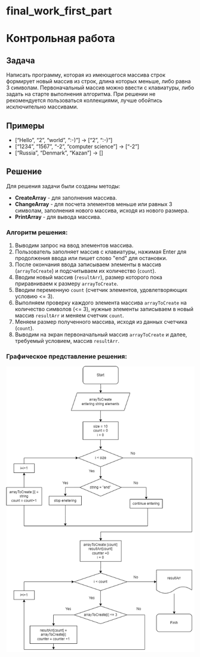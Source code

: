 # final_work_first_part
# Контрольная работа

## Задача
Написать программу, которая из имеющегося массива строк формирует новый массив из строк, длина которых меньше, либо равна 3 символам. Первоначальный массив можно ввести с клавиатуры, либо задать на старте выполнения алгоритма. При решении не рекомендуется пользоваться коллекциями, лучше обойтись исключительно массивами.

## Примеры
- [“Hello”, “2”, “world”, “:-)”] → [“2”, “:-)”]
- [“1234”, “1567”, “-2”, “computer science”] → [“-2”]
- [“Russia”, “Denmark”, “Kazan”] → []

## Решение
Для решения задачи были созданы методы:
- **CreateArray** - для заполнения массива.
- **ChangeArray** - для посчета элементов меньше или равных 3 символам, заполнения нового массива, исходя из нового размера.
- **PrintArray** - для вывода массива.

### Алгоритм решения:
1. Выводим запрос на ввод элементов массива.
2. Пользователь заполняет массив с клавиатуры, нажимая Enter для продолжения ввода или пишет слово "end" для остановки.
3. После окончания ввода записываем элементы в массив (`arrayToCreate`) и подсчитываем их количество (`count`).
4. Вводим новый массив (`resultArr`), размер которого пока приравниваем к размеру `arrayToCreate`.
5. Вводим переменную `count` (счетчик элементов, удовлетворяющих условию <= 3).
6. Выполняем проверку каждого элемента массива `arrayToCreate` на количество символов (<= 3), нужные элементы записываем в новый массив `resultArr` и меняем счетчик `count`.
7. Меняем размер полученного массива, исходя из данных счетчика (`count`).
8. Выводим на экран первоначальный массив `arrayToCreate` и далее, требуемый условием, массив `resultArr`.

### Графическое представление решения:
![Блок-схема решения](https://github.com/mayakovskiy/final_work_first_part/blob/main/Block_Schem.drawio.png?raw=true)
